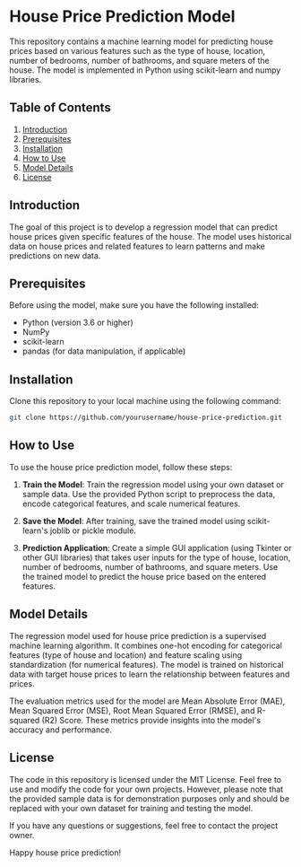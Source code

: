 # House Price Prediction Model

This repository contains a machine learning model for predicting house prices based on various features such as the type of house, location, number of bedrooms, number of bathrooms, and square meters of the house. The model is implemented in Python using scikit-learn and numpy libraries.

## Table of Contents
1. [Introduction](#introduction)
2. [Prerequisites](#prerequisites)
3. [Installation](#installation)
4. [How to Use](#how-to-use)
5. [Model Details](#model-details)
6. [License](#license)

## Introduction
The goal of this project is to develop a regression model that can predict house prices given specific features of the house. The model uses historical data on house prices and related features to learn patterns and make predictions on new data.

## Prerequisites
Before using the model, make sure you have the following installed:
- Python (version 3.6 or higher)
- NumPy
- scikit-learn
- pandas (for data manipulation, if applicable)

## Installation
Clone this repository to your local machine using the following command:
```bash
git clone https://github.com/yourusername/house-price-prediction.git
```

## How to Use

To use the house price prediction model, follow these steps:

1. **Train the Model**: Train the regression model using your own dataset or sample data. Use the provided Python script to preprocess the data, encode categorical features, and scale numerical features.

2. **Save the Model**: After training, save the trained model using scikit-learn's joblib or pickle module.

3. **Prediction Application**: Create a simple GUI application (using Tkinter or other GUI libraries) that takes user inputs for the type of house, location, number of bedrooms, number of bathrooms, and square meters. Use the trained model to predict the house price based on the entered features.

## Model Details

The regression model used for house price prediction is a supervised machine learning algorithm. It combines one-hot encoding for categorical features (type of house and location) and feature scaling using standardization (for numerical features). The model is trained on historical data with target house prices to learn the relationship between features and prices.

The evaluation metrics used for the model are Mean Absolute Error (MAE), Mean Squared Error (MSE), Root Mean Squared Error (RMSE), and R-squared (R2) Score. These metrics provide insights into the model's accuracy and performance.

## License

The code in this repository is licensed under the MIT License. Feel free to use and modify the code for your own projects. However, please note that the provided sample data is for demonstration purposes only and should be replaced with your own dataset for training and testing the model.

If you have any questions or suggestions, feel free to contact the project owner.

Happy house price prediction!

